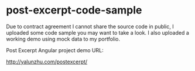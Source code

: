 post-excerpt-code-sample
========================
Due to contract agreement I cannot share the source code in public, I uploaded some code sample you may want to take a look. I also uploaded a working demo using mock data to my portfolio.

Post Excerpt Angular project demo URL:

http://yalunzhu.com/postexcerpt/
